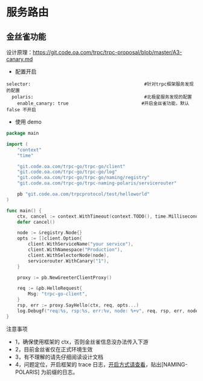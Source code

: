 # 服务路由

## 金丝雀功能

设计原理：https://git.code.oa.com/trpc/trpc-proposal/blob/master/A3-canary.md

- 配置开启
```
selector:                                          #针对trpc框架服务发现的配置
  polaris:                                         #北极星服务发现的配置
    enable_canary: true                           #开启金丝雀功能，默认 false 不开启
```

- 使用 demo
```go
package main

import (
    "context"
    "time"

    "git.code.oa.com/trpc-go/trpc-go/client"
    "git.code.oa.com/trpc-go/trpc-go/log"
    "git.code.oa.com/trpc-go/trpc-go/naming/registry"
    "git.code.oa.com/trpc-go/trpc-naming-polaris/servicerouter"

    pb "git.code.oa.com/trpcprotocol/test/helloworld"
)

func main() {
    ctx, cancel := context.WithTimeout(context.TODO(), time.Millisecond*2000)
    defer cancel()

    node := &registry.Node{}
    opts := []client.Option{
        client.WithServiceName("your service"),
        client.WithNamespace("Production"),
        client.WithSelectorNode(node),
        servicerouter.WithCanary("1"),
    }

    proxy := pb.NewGreeterClientProxy()

    req := &pb.HelloRequest{
        Msg: "trpc-go-client",
    }
    rsp, err := proxy.SayHello(ctx, req, opts...)
    log.Debugf("req:%s, rsp:%s, err:%v, node: %+v", req, rsp, err, node)
}
```

注意事项
- 1，确保使用框架的 ctx，否则金丝雀信息没办法传入下游
- 2，目前金丝雀仅在正式环境生效
- 3，有不理解的请先仔细阅读设计文档
- 4，问题定位，开启框架的 trace 日志，[开启方式请查看](https://git.code.oa.com/trpc-go/trpc-go/tree/master/log)，贴出[NAMING-POLARIS] 为前缀的日志。
